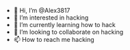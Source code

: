 - 👋 Hi, I’m @Alex3817
- 👀 I’m interested in hacking
- 🌱 I’m currently learning how to hack
- 💞️ I’m looking to collaborate on hacking
- 📫 How to reach me hacking

<!---
Alex3817/Alex3817 is a ✨ special ✨ repository because its `README.md` (this file) appears on your GitHub profile.
You can click the Preview link to take a look at your changes.
--->
